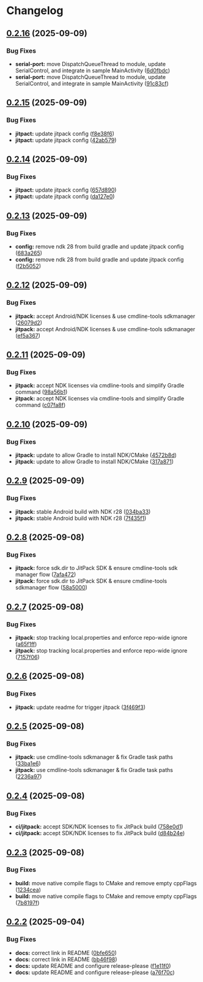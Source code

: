 # Changelog

## [0.2.16](https://github.com/chairoel/serial-port-lib/compare/v0.2.15...v0.2.16) (2025-09-09)


### Bug Fixes

* **serial-port:** move DispatchQueueThread to module, update SerialControl, and integrate in sample MainActivity ([6d0fbdc](https://github.com/chairoel/serial-port-lib/commit/6d0fbdcc9c0fd23038ec9c273f4e232dec1484d8))
* **serial-port:** move DispatchQueueThread to module, update SerialControl, and integrate in sample MainActivity ([91c83cf](https://github.com/chairoel/serial-port-lib/commit/91c83cf841805dc0784ccc80f5b66e8cbf4fbba7))

## [0.2.15](https://github.com/chairoel/serial-port-lib/compare/v0.2.14...v0.2.15) (2025-09-09)


### Bug Fixes

* **jitpact:** update jitpack config ([f8e38f6](https://github.com/chairoel/serial-port-lib/commit/f8e38f6b30a6a65ae216138737982d6939513ccc))
* **jitpact:** update jitpack config ([42ab579](https://github.com/chairoel/serial-port-lib/commit/42ab5794d09077f3f2cb5f47a9098453e7997351))

## [0.2.14](https://github.com/chairoel/serial-port-lib/compare/v0.2.13...v0.2.14) (2025-09-09)


### Bug Fixes

* **jitpact:** update jitpack config ([657d890](https://github.com/chairoel/serial-port-lib/commit/657d890cb2be0dc29f183df6119f3d6c2f4bbe2f))
* **jitpact:** update jitpack config ([da127e0](https://github.com/chairoel/serial-port-lib/commit/da127e0beb885551dfcaadf8708724270a68135e))

## [0.2.13](https://github.com/chairoel/serial-port-lib/compare/v0.2.12...v0.2.13) (2025-09-09)


### Bug Fixes

* **config:** remove ndk 28 from build gradle and update jitpack config ([683a265](https://github.com/chairoel/serial-port-lib/commit/683a265af7368c968971a251f0a4a72a8a41c3ee))
* **config:** remove ndk 28 from build gradle and update jitpack config ([f2b5052](https://github.com/chairoel/serial-port-lib/commit/f2b50525a1df867460a528ecc070a8a2bb5f305e))

## [0.2.12](https://github.com/chairoel/serial-port-lib/compare/v0.2.11...v0.2.12) (2025-09-09)


### Bug Fixes

* **jitpack:** accept Android/NDK licenses & use cmdline-tools sdkmanager ([26079d2](https://github.com/chairoel/serial-port-lib/commit/26079d21dd69336a8f2c69d625da75da0db6c85a))
* **jitpack:** accept Android/NDK licenses & use cmdline-tools sdkmanager ([ef5a367](https://github.com/chairoel/serial-port-lib/commit/ef5a367d45a99b2ce8a36eb259751b35b6a8c238))

## [0.2.11](https://github.com/chairoel/serial-port-lib/compare/v0.2.10...v0.2.11) (2025-09-09)


### Bug Fixes

* **jitpack:** accept NDK licenses via cmdline-tools and simplify Gradle command ([98a56b1](https://github.com/chairoel/serial-port-lib/commit/98a56b1e81f5c38229527ed77227e5f92e6c09cd))
* **jitpack:** accept NDK licenses via cmdline-tools and simplify Gradle command ([c07fa8f](https://github.com/chairoel/serial-port-lib/commit/c07fa8f4a1ec0b8e3335c9f0ed3bfbdf949dfe28))

## [0.2.10](https://github.com/chairoel/serial-port-lib/compare/v0.2.9...v0.2.10) (2025-09-09)


### Bug Fixes

* **jitpack:** update to allow Gradle to install NDK/CMake ([4572b8d](https://github.com/chairoel/serial-port-lib/commit/4572b8dcca61de22aa1cc5726a85d5d74f28138e))
* **jitpack:** update to allow Gradle to install NDK/CMake ([317a871](https://github.com/chairoel/serial-port-lib/commit/317a871fa2203e5a796492b00ced5b7878492c79))

## [0.2.9](https://github.com/chairoel/serial-port-lib/compare/v0.2.8...v0.2.9) (2025-09-09)


### Bug Fixes

* **jitpack:** stable Android build with NDK r28 ([034ba33](https://github.com/chairoel/serial-port-lib/commit/034ba339085c01e189341ccc540d58cfc8323e62))
* **jitpack:** stable Android build with NDK r28 ([7f435f1](https://github.com/chairoel/serial-port-lib/commit/7f435f18bc4124caf1d0c41eb318cc163737c579))

## [0.2.8](https://github.com/chairoel/serial-port-lib/compare/v0.2.7...v0.2.8) (2025-09-08)


### Bug Fixes

* **jitpack:** force sdk.dir to JitPack SDK & ensure cmdline-tools sdk manager flow ([7afa472](https://github.com/chairoel/serial-port-lib/commit/7afa4726ce6a2671b3cce14d9efc64d1283b5718))
* **jitpack:** force sdk.dir to JitPack SDK & ensure cmdline-tools sdkmanager flow ([58a5000](https://github.com/chairoel/serial-port-lib/commit/58a50001b7012918ed73542b1f503b6cad480601))

## [0.2.7](https://github.com/chairoel/serial-port-lib/compare/v0.2.6...v0.2.7) (2025-09-08)


### Bug Fixes

* **jitpack:** stop tracking local.properties and enforce repo-wide ignore ([a65f1ff](https://github.com/chairoel/serial-port-lib/commit/a65f1ffbc34f3a278cdc88650a8837f87e3e775a))
* **jitpack:** stop tracking local.properties and enforce repo-wide ignore ([7157f06](https://github.com/chairoel/serial-port-lib/commit/7157f0663acb0b327849e775021df6b12de41dba))

## [0.2.6](https://github.com/chairoel/serial-port-lib/compare/v0.2.5...v0.2.6) (2025-09-08)


### Bug Fixes

* **jitpack:** update readme for trigger jitpack ([3f469f3](https://github.com/chairoel/serial-port-lib/commit/3f469f35524c6cda547216016bf95cfe7f8608a9))

## [0.2.5](https://github.com/chairoel/serial-port-lib/compare/v0.2.4...v0.2.5) (2025-09-08)


### Bug Fixes

* **jitpack:** use cmdline-tools sdkmanager & fix Gradle task paths ([33ba1e6](https://github.com/chairoel/serial-port-lib/commit/33ba1e60a845f3ae108b22d6da01870ef3b021cf))
* **jitpack:** use cmdline-tools sdkmanager & fix Gradle task paths ([2236a97](https://github.com/chairoel/serial-port-lib/commit/2236a976609003e5eb9ee4150f01e98079fa74fd))

## [0.2.4](https://github.com/chairoel/serial-port-lib/compare/v0.2.3...v0.2.4) (2025-09-08)


### Bug Fixes

* **ci/jitpack:** accept SDK/NDK licenses to fix JitPack build ([758e0d1](https://github.com/chairoel/serial-port-lib/commit/758e0d1987deeaf397af12d03f19450d0466b91a))
* **ci/jitpack:** accept SDK/NDK licenses to fix JitPack build ([d84b24e](https://github.com/chairoel/serial-port-lib/commit/d84b24e4458ddae5207a412dbb32f2a026c5eafb))

## [0.2.3](https://github.com/chairoel/serial-port-lib/compare/v0.2.2...v0.2.3) (2025-09-08)


### Bug Fixes

* **build:** move native compile flags to CMake and remove empty cppFlags ([1234cea](https://github.com/chairoel/serial-port-lib/commit/1234cea01b3c966d7ff754efa0af6ef820e3bd94))
* **build:** move native compile flags to CMake and remove empty cppFlags ([7b8197f](https://github.com/chairoel/serial-port-lib/commit/7b8197f98ea94cb18a906b4551dc9fcf0a7e5372))

## [0.2.2](https://github.com/chairoel/serial-port-lib/compare/v0.2.1...v0.2.2) (2025-09-04)


### Bug Fixes

* **docs:** correct link in README ([0bfe650](https://github.com/chairoel/serial-port-lib/commit/0bfe6503466d6e62ce44f097051f680c57f5a8d0))
* **docs:** correct link in README ([bb46f98](https://github.com/chairoel/serial-port-lib/commit/bb46f9892b4533e9714de115583adb0e240689e2))
* **docs:** update README and configure release-please ([f1e11f0](https://github.com/chairoel/serial-port-lib/commit/f1e11f04e54348d9983bdd5a20d053a84b2b978e))
* **docs:** update README and configure release-please ([a76f70c](https://github.com/chairoel/serial-port-lib/commit/a76f70c0e681ce8ad6f9cdc9d1f3fcfa1f0c5f5c))
